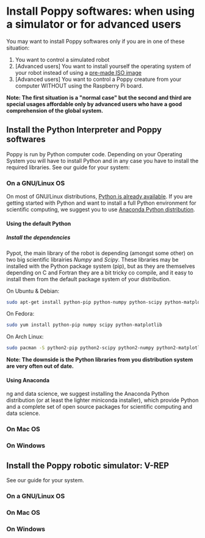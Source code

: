 # Install Poppy softwares: when using a simulator or for advanced users

You may want to install Poppy softwares only if you are in one of these situation:
1. You want to control a simulated robot
2. [Advanced users] You want to install yourself the operating system of your robot instead of using a [pre-made ISO image](../installing-images/README.md)
3. [Advanced users] You want to control a Poppy creature from your computer WITHOUT using the Raspberry Pi board.

**Note: The first situation is a "normal case" but the second and third are special usages affordable only by advanced users who have a good comprehension of the global system.**

## Install the Python Interpreter and Poppy softwares

Poppy is run by Python computer code. Depending on your Operating System you will have to install Python and in any case you have to install the required libraries.
See our guide for your system:

### On a GNU/Linux OS

On most of GNU/Linux distributions, [Python is already available](#using-the-default-python).
If you are getting started with Python and want to install a full Python environment for scientific computing, we suggest you to use [Anaconda Python distribution](#using-anaconda).

#### Using the default Python
##### Install the dependencies
Pypot, the main library of the robot is depending (amongst some other) on two big scientific librairies *Numpy* and *Scipy*. These libraries may be installed with the Python package system (pip), but as they are themselves depending on C and Fortran they are a bit tricky co compile, and it easy to install them from the default package system of your distribution.

On Ubuntu & Debian:
```bash
sudo apt-get install python-pip python-numpy python-scipy python-matplotlib
```

On Fedora:
```bash
sudo yum install python-pip numpy scipy python-matplotlib
```

On Arch Linux:
```bash
sudo pacman -S python2-pip python2-scipy python2-numpy python2-matplotlib
```

**Note: The downside is the Python libraries from you distribution system are very often out of date.**

#### Using Anaconda
ng and data science, we suggest installing the Anaconda Python distribution (or at least the lighter miniconda installer), which provide Python and a complete set of open source packages for scientific computing and data science.


### On Mac OS

### On Windows

## Install the Poppy robotic simulator: V-REP

See our guide for your system.

### On a GNU/Linux OS

### On Mac OS

### On Windows
